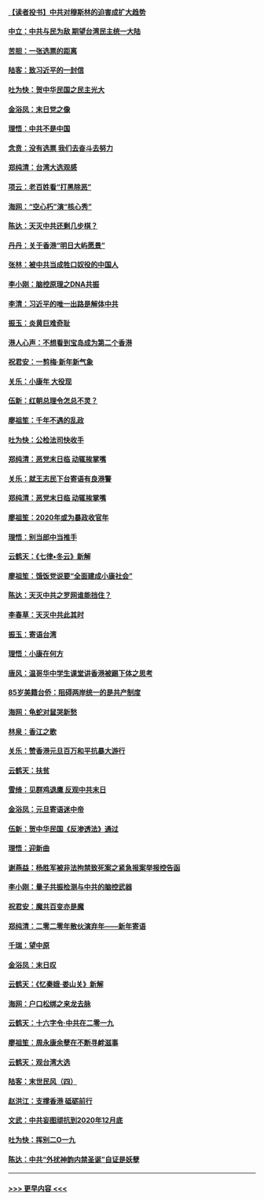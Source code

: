 #### [【读者投书】中共对穆斯林的迫害成扩大趋势](../pages/nsc993/n11791371.md?t=01141631) 
#### [中立：中共与民为敌 期望台湾民主统一大陆](../pages/nsc993/n11790392.md?t=01141631) 
#### [苦胆：一张选票的距离](../pages/nsc993/n11788914.md?t=01141631) 
#### [陆客：致习近平的一封信](../pages/nsc993/n11788867.md?t=01141631) 
#### [吐为快：贺中华民国之民主光大](../pages/nsc993/n11788618.md?t=01141631) 
#### [金浴凤：末日党之像](../pages/nsc993/n11787475.md?t=01141631) 
#### [理悟：中共不是中国](../pages/nsc993/n11787463.md?t=01141631) 
#### [念贲：没有选票  我们去奋斗去努力](../pages/nsc993/n11787398.md?t=01141631) 
#### [郑纯清：台湾大选观感](../pages/nsc993/n11786210.md?t=01141631) 
#### [项云：老百姓看“打黑除恶”](../pages/nsc993/n11785398.md?t=01141631) 
#### [海网：“空心朽”演“核心秀”](../pages/nsc993/n11783874.md?t=01141631) 
#### [陈达：天灭中共还剩几步棋？](../pages/nsc993/n11783719.md?t=01141631) 
#### [丹丹：关于香港“明日大屿愿景”](../pages/nsc993/n11783273.md?t=01141631) 
#### [张林：被中共当成牲口奴役的中国人](../pages/nsc993/n11782397.md?t=01141631) 
#### [李小刚：脑控原理之DNA共振](../pages/nsc993/n11780962.md?t=01141631) 
#### [李清：习近平的唯一出路是解体中共](../pages/nsc993/n11780866.md?t=01141631) 
#### [振玉：炎黄巨难奇耻](../pages/nsc993/n11779632.md?t=01141631) 
#### [港人心声：不想看到宝岛成为第二个香港](../pages/nsc993/n11778817.md?t=01141631) 
#### [祝君安：一剪梅‧新年新气象](../pages/nsc993/n11776340.md?t=01141631) 
#### [关乐：小康年 大役现](../pages/nsc993/n11774213.md?t=01141631) 
#### [伍新：红朝总理令怎总不灵？](../pages/nsc993/n11770813.md?t=01141631) 
#### [廖祖笙：千年不遇的乱政](../pages/nsc993/n11770373.md?t=01141631) 
#### [吐为快：公检法司快收手](../pages/nsc993/n11770359.md?t=01141631) 
#### [郑纯清：恶党末日临 动辄挨掌嘴](../pages/nsc993/n11769912.md?t=01141631) 
#### [关乐：就王志民下台寄语有良港警](../pages/nsc993/n11769903.md?t=01141631) 
#### [郑纯清：恶党末日临 动辄挨掌嘴](../pages/nsc993/n11769356.md?t=01141631) 
#### [廖祖笙：2020年或为暴政收官年](../pages/nsc993/n11768216.md?t=01141631) 
#### [理悟：别当郎中当推手](../pages/nsc993/n11768243.md?t=01141631) 
#### [云鹤天：《七律▪冬云》新解](../pages/nsc993/n11768204.md?t=01141631) 
#### [廖祖笙：饿饭党说要“全面建成小康社会”](../pages/nsc993/n11767482.md?t=01141631) 
#### [陈达：天灭中共之罗网谁能挡住？](../pages/nsc993/n11767465.md?t=01141631) 
#### [李春草：天灭中共此其时](../pages/nsc993/n11767452.md?t=01141631) 
#### [振玉：寄语台湾](../pages/nsc993/n11767432.md?t=01141631) 
#### [理悟：小康在何方](../pages/nsc993/n11767394.md?t=01141631) 
#### [唐风：温哥华中学生课堂讲香港被踢下体之思考](../pages/nsc993/n11766848.md?t=01141631) 
#### [85岁美籍台侨：阻碍两岸统一的是共产制度](../pages/nsc993/n11765043.md?t=01141631) 
#### [海网：龟蛇对鼠哭新愁](../pages/nsc993/n11764895.md?t=01141631) 
#### [林泉：香江之歌](../pages/nsc993/n11764415.md?t=01141631) 
#### [关乐：赞香港元旦百万和平抗暴大游行](../pages/nsc993/n11764382.md?t=01141631) 
#### [云鹤天：扶贫](../pages/nsc993/n11764245.md?t=01141631) 
#### [雪绮：见群鸡退鹰  反观中共末日](../pages/nsc993/n11762112.md?t=01141631) 
#### [金浴凤：元旦寄语迷中帝](../pages/nsc993/n11761788.md?t=01141631) 
#### [伍新：贺中华民国《反渗透法》通过](../pages/nsc993/n11761994.md?t=01141631) 
#### [理悟：迎新曲](../pages/nsc993/n11761152.md?t=01141631) 
#### [谢燕益：杨胜军被非法拘禁致死案之紧急报案举报控告函](../pages/nsc993/n11756134.md?t=01141631) 
#### [李小刚：量子共振检测与中共的脑控武器](../pages/nsc993/n11754518.md?t=01141631) 
#### [祝君安：魔共百变亦是魔](../pages/nsc993/n11754469.md?t=01141631) 
#### [郑纯清：二零二零年散伙演弃年——新年寄语](../pages/nsc993/n11754195.md?t=01141631) 
#### [千瑞：望中原](../pages/nsc993/n11754159.md?t=01141631) 
#### [金浴凤：末日叹](../pages/nsc993/n11752359.md?t=01141631) 
#### [云鹤天：《忆秦娥‧娄山关》新解](../pages/nsc993/n11752348.md?t=01141631) 
#### [海网：户口松绑之来龙去脉](../pages/nsc993/n11752328.md?t=01141631) 
#### [云鹤天：十六字令‧中共在二零一九](../pages/nsc993/n11752305.md?t=01141631) 
#### [廖祖笙：周永康余孽在不断寻衅滋事](../pages/nsc993/n11751013.md?t=01141631) 
#### [云鹤天：观台湾大选](../pages/nsc993/n11751007.md?t=01141631) 
#### [陆客：末世民风（四）](../pages/nsc993/n11749203.md?t=01141631) 
#### [赵洪江：支撑香港 砥砺前行](../pages/nsc993/n11748482.md?t=01141631) 
#### [文武：中共妄图顽抗到2020年12月底](../pages/nsc993/n11748446.md?t=01141631) 
#### [吐为快：挥别二O一九](../pages/nsc993/n11748411.md?t=01141631) 
#### [陈达：中共“外扰神韵内禁圣诞”自证是妖孽](../pages/nsc993/n11748226.md?t=01141631) 

----
#### [ >>> 更早内容 <<< ](../indexes/nsc993-earlier.md)
